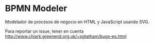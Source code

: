 BPMN Modeler
==========

Modelador de procesos de negocio en HTML y JavaScript usando SVG.

Para reportar un issue, tener en cuenta http://www.chiark.greenend.org.uk/~sgtatham/bugs-es.html

